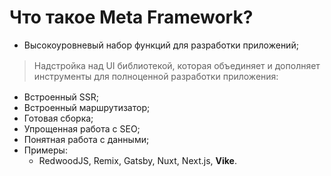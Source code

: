 # Что такое Meta Framework?

<style>
    blockquote {
        margin-block: 1rem;
    }
</style>

<v-clicks>

- Высокоуровневый набор функций для разработки приложений;

> Надстройка над UI библиотекой, которая объединяет и дополняет инструменты
> для полноценной разработки приложения:

</v-clicks>

<v-clicks>

- Встроенный SSR;
- Встроенный маршрутизатор;
- Готовая сборка;
- Упрощенная работа с SEO;
- Понятная работа с данными;
- Примеры:
  - RedwoodJS, Remix, Gatsby, Nuxt, Next.js, **Vike**.

</v-clicks>


